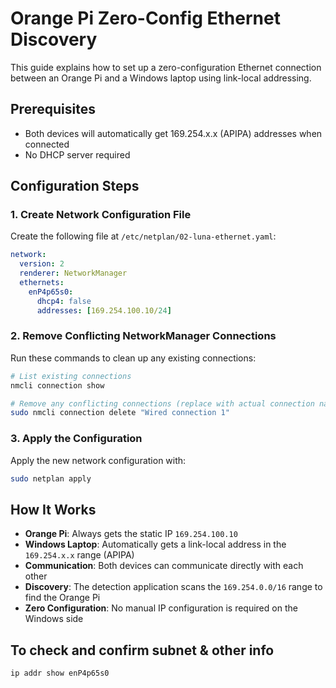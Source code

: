 # Orange Pi Zero-Config Ethernet Discovery

This guide explains how to set up a zero-configuration Ethernet connection between an Orange Pi and a Windows laptop using link-local addressing.

## Prerequisites
- Both devices will automatically get 169.254.x.x (APIPA) addresses when connected
- No DHCP server required

## Configuration Steps

### 1. Create Network Configuration File
Create the following file at `/etc/netplan/02-luna-ethernet.yaml`:

```yaml
network:
  version: 2
  renderer: NetworkManager
  ethernets:
    enP4p65s0:
      dhcp4: false
      addresses: [169.254.100.10/24]
```

### 2. Remove Conflicting NetworkManager Connections
Run these commands to clean up any existing connections:

```bash
# List existing connections
nmcli connection show

# Remove any conflicting connections (replace with actual connection name if different)
sudo nmcli connection delete "Wired connection 1"
```

### 3. Apply the Configuration
Apply the new network configuration with:

```bash
sudo netplan apply
```

## How It Works

- **Orange Pi**: Always gets the static IP `169.254.100.10`
- **Windows Laptop**: Automatically gets a link-local address in the `169.254.x.x` range (APIPA)
- **Communication**: Both devices can communicate directly with each other
- **Discovery**: The detection application scans the `169.254.0.0/16` range to find the Orange Pi
- **Zero Configuration**: No manual IP configuration is required on the Windows side

## To check and confirm subnet & other info

```bash
ip addr show enP4p65s0
```